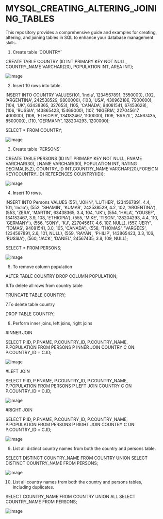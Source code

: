 # MYSQL_CREATING_ALTERING_JOINING_TABLES
This repository provides a comprehensive guide and examples for creating, altering, and joining tables in SQL to enhance your database management skills.

1. Create table ‘COUNTRY’
   
  CREATE TABLE COUNTRY (ID INT PRIMARY KEY NOT NULL, COUNTRY_NAME VARCHAR(20), POPULATION INT, AREA INT);

![image](https://github.com/user-attachments/assets/d42bcc3a-3880-47df-a873-72de94adcaf1)

2. Insert 10 rows into table.
   
INSERT INTO COUNTRY VALUES(101, 'India', 1234567891, 3550000),
						  (102, 'ARGENTINA', 242538529, 9800000),
						  (103, 'USA', 430962186, 7900000),
						  (104, 'UK', 63438365, 327653),
						  (105, 'CANADA', 94081541, 67453628),
						  (106, 'RUSSIA', 143865423, 15469000),
						  (107, 'NIGERIA', 227045617, 400000),
						  (108, 'ETHIOPIA', 134182467, 1100000),
						  (109, 'BRAZIL', 24567435, 8500000),
						  (110, 'GERMANY', 128204293, 1200000);
        
SELECT * FROM COUNTRY;

![image](https://github.com/user-attachments/assets/3fafe7c3-9037-4640-ac71-65d3aedd0108)

3. Create table ‘PERSONS’
    
  CREATE TABLE PERSONS (ID INT PRIMARY KEY NOT NULL, FNAME VARCHAR(30), LNAME VARCHAR(30), POPULATION INT, RATING DECIMAL(5,2), COUNTRY_ID INT,COUNTRY_NAME VARCHAR(20),FOREIGN KEY(COUNTRY_ID) REFERENCES COUNTRY(ID));

![image](https://github.com/user-attachments/assets/758761fd-560c-4124-8abb-72277f4b49d2)

4. Insert 10 rows.
   
INSERT INTO Persons VALUES 
(551, 'JOHN', 'LUTHER', 1234567891, 4.4, 101, 'India'),
                 (552, 'SHAMIN', 'KUMAR', 242538529, 4.2, 102, 'ARGENTINA'),
                        (553, 'ZERA', 'MARTIN', 63438365, 3.4, 104, 'UK'),
         (554, 'HALA', 'YOUSEF', 134182467, 3.9, 108, 'ETHIOPIA'),
      (555, 'MIKE', 'TISON', 128204293, 4.4, 110, 'GERMANY'),
                        (556, 'SONY', 'KJ', 227045617, 4.6, 107, NULL),
  (557, 'JERY', 'TOMAS', 94081541, 3.0, 105, 'CANADA'),
         (558, 'THOMAS', 'VARGEES', 1234567891, 2.6, 101, NULL),
    (559, 'RAYAN', 'PHILIP', 143865423, 3.3, 106, 'RUSSIA'),
                        (560, 'JACK', 'DANIEL', 24567435, 3.8, 109, NULL);
   
SELECT * FROM PERSONS;

![image](https://github.com/user-attachments/assets/2c882ccf-a1f7-43ba-bf81-4a0fecbb615b)

5. To remove column population
   
ALTER TABLE COUNTRY DROP COLUMN POPULATION;

6.To delete all rows from country table

TRUNCATE TABLE COUNTRY;

7.To delete table country

DROP TABLE COUNTRY;

8. Perform inner joins, left joins, right joins

#INNER JOIN
  
SELECT P.ID, P.FNAME, P.COUNTRY_ID, P.COUNTRY_NAME,  P.POPULATION FROM
 PERSONS P INNER JOIN COUNTRY C 
ON P.COUNTRY_ID = C.ID;

![image](https://github.com/user-attachments/assets/c0f30cd5-5d31-4c4f-8ff8-c0b69b27f926)

#LEFT JOIN

SELECT P.ID, P.FNAME, P.COUNTRY_ID, P.COUNTRY_NAME,  P.POPULATION FROM
 PERSONS P LEFT JOIN COUNTRY C 
ON P.COUNTRY_ID = C.ID;

![image](https://github.com/user-attachments/assets/0dd94941-ae81-4a09-a6ab-a0dde07ee138)

#RIGHT JOIN

SELECT P.ID, P.FNAME, P.COUNTRY_ID, P.COUNTRY_NAME,  P.POPULATION FROM
 PERSONS P RIGHT JOIN COUNTRY C 
ON P.COUNTRY_ID = C.ID;

![image](https://github.com/user-attachments/assets/6076aeb0-80bc-4f2e-95db-3d557096ccac)

9. List all distinct country names from both the country and persons table.
    
  SELECT DISTINCT COUNTRY_NAME FROM COUNTRY 
UNION
SELECT DISTINCT COUNTRY_NAME FROM PERSONS;

![image](https://github.com/user-attachments/assets/760734f5-71f6-42cd-9772-f798251e113e)

10. List all country names from both the country and persons tables, including duplicates.
    
SELECT COUNTRY_NAME FROM COUNTRY 
UNION ALL
SELECT COUNTRY_NAME FROM PERSONS;

![image](https://github.com/user-attachments/assets/d55d6a76-e666-4662-90fd-4bfae3858b23)

















